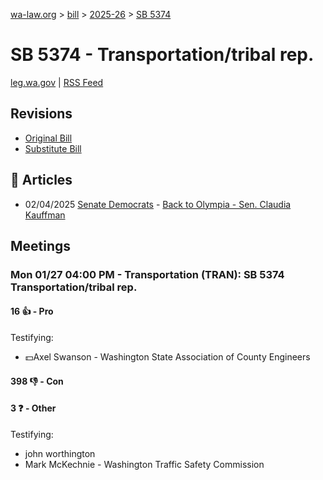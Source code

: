 [wa-law.org](/) > [bill](/bill/) > [2025-26](/bill/2025-26/) > [SB 5374](/bill/2025-26/sb/5374/)

# SB 5374 - Transportation/tribal rep.
[leg.wa.gov](https://app.leg.wa.gov/billsummary?BillNumber=5374&Year=2025&Initiative=false) | [RSS Feed](./rss.xml)

## Revisions
* [Original Bill](1/)
* [Substitute Bill](S/)

## 📰 Articles
* 02/04/2025 [Senate Democrats](/org/senate_democrats/) - [Back to Olympia - Sen. Claudia Kauffman](https://senatedemocrats.wa.gov/kauffman/2025/02/04/back-to-olympia/#:~:text=SB%205374)

## Meetings
### Mon 01/27 04:00 PM - Transportation (TRAN): SB 5374 Transportation/tribal rep.
#### 16 👍 - Pro
Testifying:
* 💵Axel Swanson - Washington State Association of County Engineers

#### 398 👎 - Con

#### 3 ❓ - Other
Testifying:
* john worthington
* Mark McKechnie - Washington Traffic Safety Commission
